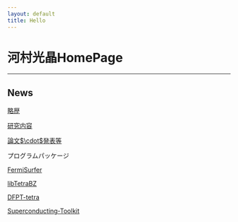 ```yaml
---
layout: default
title: Hello
---
```


河村光晶HomePage
================

------------------------------------------------------------------------

News
----


[略歴](./history_ja.html)

[研究内容](./research_ja.html)

[論文\$\\cdot\$発表等](./paper_ja.html)

プログラムパッケージ

[FermiSurfer](http://fermisurfer.osdn.jp/index.html.ja)

[libTetraBZ](http://libtetrabz.osdn.jp/index.html.ja)

[DFPT-tetra](http://qe-forge.org/gf/project/dfpttetra/)

[Superconducting-Toolkit](http://sctk.osdn.jp/)

